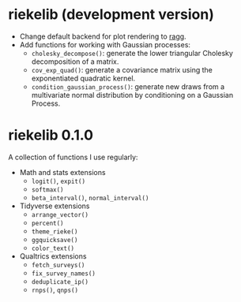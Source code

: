 # riekelib (development version)

* Change default backend for plot rendering to [ragg](https://ragg.r-lib.org/). 
* Add functions for working with Gaussian processes:
  * `cholesky_decompose()`: generate the lower triangular Cholesky decomposition of a matrix.
  * `cov_exp_quad()`: generate a covariance matrix using the exponentiated quadratic kernel. 
  * `condition_gaussian_process()`: generate new draws from a multivariate normal distribution by conditioning on a Gaussian Process.

# riekelib 0.1.0

A collection of functions I use regularly:

* Math and stats extensions
  * `logit()`, `expit()`
  * `softmax()`
  * `beta_interval()`, `normal_interval()`
* Tidyverse extensions
  * `arrange_vector()`
  * `percent()`
  * `theme_rieke()`
  * `ggquicksave()`
  * `color_text()`
* Qualtrics extensions
  * `fetch_surveys()`
  * `fix_survey_names()`
  * `deduplicate_ip()`
  * `rnps()`, `qnps()`

